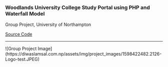 ### Woodlands University College Study Portal using PHP and Waterfall Model
Group Project, University of Northampton

<a href = "https://github.com/DiwasLamsal/WUCWebPortal/tree/master/GroupProject" target="_blank"> Source Code </a>
<hr>
![Group Project Image](https://diwaslamsal.com.np/assets/img/project_images/1598422482.2126-Logo-test.JPEG)
